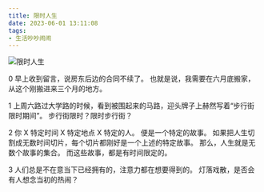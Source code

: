 ```yaml
---
title: 限时人生
date: 2023-06-01 13:11:08
tags:
- 生活吵吵闹闹
---
```


![限时人生](/2023/06/01/限时人生/1.jpg)

0
早上收到留言，说房东后边的合同不续了。
也就是说，我需要在六月底搬家，从这个刚搬进来三个月的地方。

1
上周六路过大学路的时候，看到被围起来的马路，迎头牌子上赫然写着“步行街限时期间”。
步行街限时？限时步行街？

2
你 X 特定时间 X 特定地点 X 特定的人。
便是一个特定的故事。
如果把人生切割成无数时间切片，每个切片都刚好是一个上述的特定故事。
那么，人生就是无数个故事的集合。
而这些故事，都是有时间限定的。

3
人们总是不在意当下已经拥有的，注意力都在想要得到的。
灯落戏散，是否会有人想念当初的热闹？
